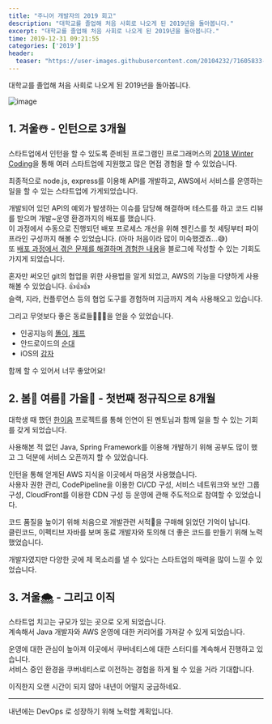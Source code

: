```yaml
---
title: "주니어 개발자의 2019 회고"
description: "대학교를 졸업해 처음 사회로 나오게 된 2019년을 돌아봅니다."
excerpt: "대학교를 졸업해 처음 사회로 나오게 된 2019년을 돌아봅니다."
time: 2019-12-31 09:21:55
categories: ['2019']
header:
  teaser: "https://user-images.githubusercontent.com/20104232/71605833-817dd500-2baf-11ea-9ae0-04bd5f450cd3.png"
---
```


대학교를 졸업해 처음 사회로 나오게 된 2019년을 돌아봅니다.

![image](https://user-images.githubusercontent.com/20104232/71605833-817dd500-2baf-11ea-9ae0-04bd5f450cd3.png)

## 1. 겨울☃️ - 인턴으로 3개월

스타트업에서 인턴을 할 수 있도록 준비된 프로그램인 프로그래머스의 [2018 Winter Coding](https://programmers.co.kr/competitions/86/2018%20Winter%20Coding%20%EA%B2%A8%EC%9A%B8%20%EC%8A%A4%ED%83%80%ED%8A%B8%EC%97%85%20%EC%9D%B8%ED%84%B4%20%ED%94%84%EB%A1%9C%EA%B7%B8%EB%9E%A8)을 통해 여러 스타트업에 지원했고 많은 면접 경험을 할 수 있었습니다.

최종적으로 node.js, express를 이용해 API를 개발하고, AWS에서 서비스를 운영하는 일을 할 수 있는 스타트업에 가게되었습니다.

개발되어 있던 API의 예외가 발생하는 이슈를 담당해 해결하며 테스트를 하고 코드 리뷰를 받으며 개발~운영 환경까지의 배포를 했습니다.  
이 과정에서 수동으로 진행되던 배포 프로세스 개선을 위해 젠킨스를 첫 세팅부터 파이프라인 구성까지 해볼 수 있었습니다. (아마 처음이라 많이 미숙했겠죠...😅)  
또 [배포 과정에서 겪은 문제를 해결하며 경험한 내용](/posts/EB-배포-중-npm-install-실패-극복기/)을 블로그에 작성할 수 있는 기회도 가지게 되었습니다.

혼자만 써오던 git의 협업을 위한 사용법을 알게 되었고, AWS의 기능을 다양하게 사용해볼 수 있었습니다. 👍👍👍  
슬랙, 지라, 컨플루언스 등의 협업 도구를 경험하며 지금까지 계속 사용해오고 있습니다.

그리고 무엇보다 좋은 동료들👨🏻‍💻을 얻을 수 있었습니다.

- 인공지능의 [똘이](https://github.com/ddori), [제프](https://github.com/graykode)
- 안드로이드의 [순대](#)
- iOS의 [감자](https://github.com/KakaoTocs)

함께 할 수 있어서 너무 좋았어요!

## 2. 봄🌱 여름🌴 가을🍁 - 첫번째 정규직으로 8개월

대학생 때 했던 [한이음](https://hanium.or.kr/) 프로젝트를 통해 인연이 된 멘토님과 함께 일을 할 수 있는 기회를 갖게 되었습니다.

사용해본 적 없던 Java, Spring Framework를 이용해 개발하기 위해 공부도 많이 했고 그 덕분에 서비스 오픈까지 할 수 있었습니다.

인턴을 통해 얻게된 AWS 지식을 이곳에서 마음껏 사용했습니다.  
사용자 권한 관리, CodePipeline을 이용한 CI/CD 구성, 서비스 네트워크와 보안 그룹 구성, CloudFront를 이용한 CDN 구성 등 운영에 관해 주도적으로 참여할 수 있었습니다.

코드 품질을 높이기 위해 처음으로 개발관련 서적📔을 구매해 읽었던 기억이 납니다.  
클린코드, 이펙티브 자바를 보며 동료 개발자와 토의해 더 좋은 코드를 만들기 위해 노력했었습니다.

개발자였지만 다양한 곳에 제 목소리를 낼 수 있다는 스타트업의 매력을 많이 느낄 수 있었습니다.

## 3. 겨울🌨 - 그리고 이직

스타트업 치고는 규모가 있는 곳으로 오게 되었습니다.  
계속해서 Java 개발자와 AWS 운영에 대한 커리어를 가져갈 수 있게 되었습니다.

운영에 대한 관심이 높아져 이곳에서 쿠버네티스에 대한 스터디를 계속해서 진행하고 있습니다.  
서비스 중인 환경을 쿠버네티스로 이전하는 경험을 하게 될 수 있을 거라 기대합니다.

이직한지 오랜 시간이 되지 않아 내년이 어떨지 궁금하네요.

---

내년에는 DevOps 로 성장하기 위해 노력할 계획입니다.